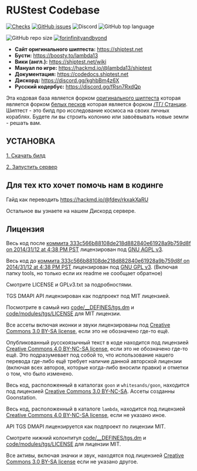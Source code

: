 # RUStest Codebase
[![Checks](https://github.com/Lambda-13/rustest/workflows/Checks/badge.svg)](https://github.com/Lambda-13/rustest/actions/workflows/ci_suite.yml) [![GitHub issues](https://img.shields.io/github/issues/Lambda-13/rustest)](https://github.com/Lambda-13/rustest/issues) ![Discord](https://img.shields.io/discord/1068259051529572392) ![GitHub top language](https://img.shields.io/github/languages/top/Lambda-13/rustest)

![GitHub repo size](https://img.shields.io/github/repo-size/Lambda-13/rustest?label=%D0%A0%D0%B0%D0%B7%D0%BC%D0%B5%D1%80%20%D1%80%D0%B5%D0%BF%D0%BE%D0%B7%D0%B8%D1%82%D0%BE%D1%80%D0%B8%D1%8F&style=for-the-badge) [![forinfinityandbyond](https://user-images.githubusercontent.com/5211576/29499758-4efff304-85e6-11e7-8267-62919c3688a9.gif)](https://www.reddit.com/r/SS13/comments/5oplxp/what_is_the_main_problem_with_byond_as_an_engine/dclbu1a)

-   **Сайт оригинального шиптеста:** <https://shiptest.net>
-   **Бусти:** <https://boosty.to/lambda13>
-   **Вики (англ.):** <https://shiptest.net/wiki>
-   **Мануал по игре:** <https://hackmd.io/@lambda13/shiptest>
-   **Документация:** <https://codedocs.shiptest.net>
-   **Дискорд:** <https://discord.gg/kghbBm4z6X>
-   **Русский кодербус:** <https://discord.gg/fRsn7RxdQp>

Эта кодовая база является форком [оригинального шиптеста](https://github.com/Lambda-13/rustest "оригинального шиптеста") которая является форком [белых песков](https://github.com/Whitesands13/Whitesands "белых песков") которая является форком [/ТГ/ Станции](https://github.com/tgstation/tgstation "/ТГ/ Станции").
Шиптест - это билд про исследование космоса на своих личных кораблях. Будете ли вы строить колонию или завоёвывать новые земли - решать вам.

## УСТАНОВКА

[1. Скачать билд](.github/DOWNLOADING.md)

[2. Запустить сервер](.github/RUNNING_A_SERVER.md)

## Для тех кто хочет помочь нам в кодинге

Гайд как переводить <https://hackmd.io/@fdev/rkxakXaRU>

Остальное вы узнаете на нашем Дискорд сервере.

## Лицензия

Весь код после [коммита 333c566b88108de218d882840e61928a9b759d8f on 2014/31/12 at 4:38 PM PST](https://github.com/tgstation/tgstation/commit/333c566b88108de218d882840e61928a9b759d8f) лицензирован под [GNU AGPL v3](https://www.gnu.org/licenses/agpl-3.0.html).

Весь код до [коммита 333c566b88108de218d882840e61928a9b759d8f on 2014/31/12 at 4:38 PM PST](https://github.com/tgstation/tgstation/commit/333c566b88108de218d882840e61928a9b759d8f) лицензирован под [GNU GPL v3](https://www.gnu.org/licenses/gpl-3.0.html).
(Включая папку tools, но только если их readme не сообщает обратное)

Смотрите LICENSE и GPLv3.txt за подробностями.

TGS DMAPI API лицензирован как подпроект под MIT лицензией.

Посмотрите в самый низ [code/__DEFINES/tgs.dm](./code/__DEFINES/tgs.dm) и [code/modules/tgs/LICENSE](./code/modules/tgs/LICENSE) для MIT лицензии.

Все ассеты включая иконки и звуки лицензированы под [Creative Commons 3.0 BY-SA license](https://creativecommons.org/licenses/by-sa/3.0/), если это не обозначено где-то ещё.

Опубликованный русскоязычный текст в коде находится под лицензией [Creative Commons 4.0 BY-NC-SA license](https://creativecommons.org/licenses/by-nc-sa/4.0/), если это не обозначено где-то ещё. Это подразумевает под собой то, что использование нашего перевода где-либо ещё требует наличие данной авторской лицензии (включая всех авторов, которые когда-либо вносили правки) и отметки о том, что было изменено.

Весь код, расположенный в каталогах `goon` и `whitesands/goon`, находится под лицензией [Creative Commons 3.0 BY-NC-SA](https://creativecommons.org/licenses/by-nc-sa/3.0/). Ассеты созданны Goonstation.

Весь код, расположенный в каталоге `lambda`, находится под лицензией [Creative Commons 4.0 BY-NC-SA license](https://creativecommons.org/licenses/by-nc-sa/4.0/), если не указано иное.

API TGS DMAPI лицензируется как подпроект по лицензии MIT.

Смотрите нижний колонтитул [code/\_\_DEFINES/tgs.dm](./code/__DEFINES/tgs.dm) и [code/modules/tgs/LICENSE](./code/modules/tgs/LICENSE) для лицензии MIT.

Все активы, включая значки и звук, находятся под лицензией [Creative Commons 3.0 BY-SA license](https://creativecommons.org/licenses/by-sa/3.0/) если не указано другое.
